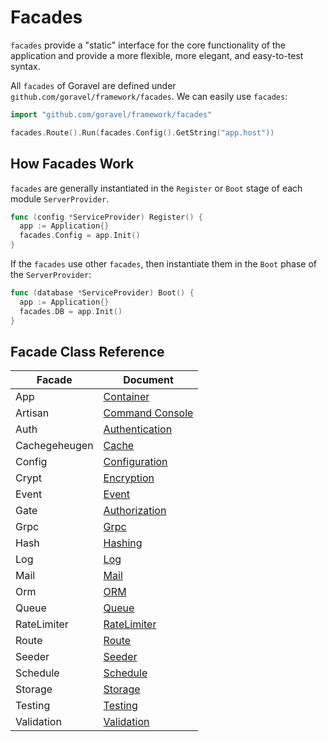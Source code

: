 # Facades

`facades` provide a "static" interface for the core functionality of the application and provide a more flexible, more
elegant, and easy-to-test syntax.

All `facades` of Goravel are defined under `github.com/goravel/framework/facades`. We can easily use `facades`:

```go
import "github.com/goravel/framework/facades"

facades.Route().Run(facades.Config().GetString("app.host"))
```

## How Facades Work

`facades` are generally instantiated in the `Register` or `Boot` stage of each module `ServerProvider`.

```go
func (config *ServiceProvider) Register() {
  app := Application{}
  facades.Config = app.Init()
}
```

If the `facades` use other `facades`, then instantiate them in the `Boot` phase of the `ServerProvider`:

```go
func (database *ServiceProvider) Boot() {
  app := Application{}
  facades.DB = app.Init()
}
```

## Facade Class Reference

| Facade        | Document                                     |
| ------------- | -------------------------------------------- |
| App           | [Container](../foundation/container)         |
| Artisan       | [Command Console](../advanced/artisan)       |
| Auth          | [Authentication](../security/authentication) |
| Cachegeheugen | [Cache](../advanced/cache)                   |
| Config        | [Configuration](../quickstart/configuration) |
| Crypt         | [Encryption](../security/encryption)         |
| Event         | [Event](../advanced/events)                  |
| Gate          | [Authorization](../security/authorization)   |
| Grpc          | [Grpc](../basic/grpc)                        |
| Hash          | [Hashing](../security/hashing)               |
| Log           | [Log](../basic/logging)                      |
| Mail          | [Mail](../advanced/mail)                     |
| Orm           | [ORM](../orm/quickstart)                     |
| Queue         | [Queue](../advanced/queues)                  |
| RateLimiter   | [RateLimiter](../basic/routing)              |
| Route         | [Route](../basic/routing)                    |
| Seeder        | [Seeder](../orm/seeding)                     |
| Schedule      | [Schedule](../advanced/schedule)             |
| Storage       | [Storage](../advanced/schedule)              |
| Testing       | [Testing](../testing/quickstart)             |
| Validation    | [Validation](../advanced/schedule)           |

